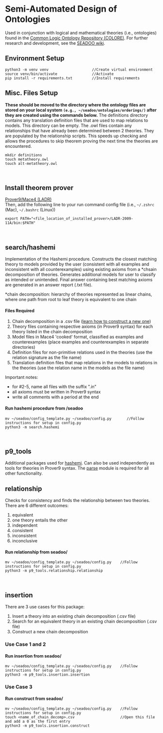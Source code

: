 # Semi-Automated Design of Ontologies

Used in conjunction with logical and mathematical theories (i.e., ontologies) found 
in the [Common Logic Ontology Repository (COLORE)](https://github.com/gruninger/colore). 
For further research and development, see the [SEADOO wiki](https://github.com/acchow/seadoo/wiki). 

## Environment Setup
```
python3 -m venv venv                    //Create virtual environment
source venv/bin/activate                //Activate
pip install -r requirements.txt         //Install requirements
```

## Misc. Files Setup
**These should be moved to the directory where the ontology files are stored on your local system `(e.g., ~/seadoo/ontologies/orderings/)` after they are created using the commands below.**
The definitions directory contains any translation definition files that are used to map relations to models. 
This directory can be empty. 
The .owl files contain any relationships that have already been determined between 2 theories. They are 
populated by the relationship scripts. This speeds up checking and allows the procedures to skip theorem proving
the next time the theories are encountered.
```
mkdir definitions
touch metatheory.owl
touch alt-metatheory.owl
```
<br/>

## Install theorem prover
[Prover9/Mace4 (LADR)](https://www.cs.unm.edu/~mccune/prover9/download/) <br />
Then, add the following line to your run command config file (i.e., `~/.zshrc` (Mac), `~/.bashrc` (Linux))
```
export PATH="<file_location_of_installed_prover>/LADR-2009-11A/bin:$PATH"
```
<br/>

## **search/hashemi**
Implementation of the Hashemi procedure. Constructs the closest matching theory to 
models provided by the user (consistent with all examples and inconsistent with all counterexamples)
using existing axioms from a *chsain decomposition of theories. 
Generates additional models for user to classify as intended or unintended. Final answer containing
best matching axioms are generated in an answer report (.txt file). 

*chain decomposition: hierarchy of theories represented as linear chains, where one path from root to
leaf theory is equivalent to one chain

#### Files Required
1. Chain decomposition in a .csv file ([learn how to construct a new one](#insertion-and-hierarchy-construction))
2. Theory files containing respective axioms (in Prover9 syntax) for each theory listed in the 
chain decomposition
3. Model files in Mace4 'cooked' format, classified as examples and counterexamples (place examples
and counterexamples in separate directories)
4. Definition files for non-primitive relations used in 
the theories (use the relation signature as the file name)
5. Translation definition files that map relations in the models to 
relations in the theories (use the relation name in the models as the file name)

Important notes: 
* for #2-5, name all files with the suffix ".in"
* all axioms must be written in Prover9 syntax
* write all comments with a period at the end

#### Run hashemi procedure from /seadoo
```
mv ~/seadoo/config_template.py ~/seadoo/config.py       //Follow instructions for setup in config.py
python3 -m search.hashemi
```
<br/>

## **p9_tools**
Additional packages used for [hashemi](#hashemi). Can also be used independently as tools
for theories in Prover9 syntax. The [parse](https://github.com/acchow/seadoo/tree/master/p9_tools/parse) 
module is required for all other functionality. 

## **relationship**
Checks for consistency and finds the relationship between two theories. 
There are 6 different outcomes:
1. equivalent
2. one theory entails the other 
3. independent 
4. consistent 
5. inconsistent
6. inconclusive 

#### Run relationship from seadoo/
```
mv ~/seadoo/config_template.py ~/seadoo/config.py    //Follow instructions for setup in config.py
python3 -m p9_tools.relationship.relationship
```
<br/>

## **insertion**
There are 3 use cases for this package: 
1. Insert a theory into an existing chain decomposition (.csv file)
2. Search for an equivalent theory in an existing chain decomposition (.csv file)
3. Construct a new chain decomposition

### Use Case 1 and 2
#### Run insertion from seadoo/
```
mv ~/seadoo/config_template.py ~/seadoo/config.py    //Follow instructions for setup in config.py
python3 -m p9_tools.insertion.insertion
```

### Use Case 3
#### Run construct from seadoo/
```
mv ~/seadoo/config_template.py ~/seadoo/config.py    //Follow instructions for setup in config.py
touch <name_of_chain_decomp>.csv                     //Open this file and add a 0 as the first entry
python3 -m p9_tools.insertion.construct
```
<br><br/>